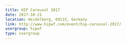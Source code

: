 ```yaml
---
title: HIP Carousel 2017
date: 2017-10-21
location: Heidelberg, 69115, Germany
link: http://www.hipwf.com/event/hip-carousel-2017/
usergroup: hipwf
type: usergroup
---
```

